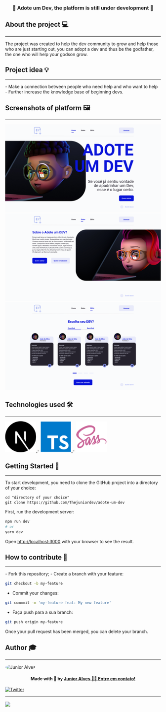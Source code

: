 <h3 align="center"> 🚧  Adote um Dev, the platform is still under development 🚧 </h3>

## About the project 💻 
<hr>
The project was created to help the dev community to grow and help those who are just starting out, you can adopt a dev and thus be the godfather, the one who will help your godson grow.

## Project idea 💡
<hr>
 - Make a connection between people who need help and who want to help
 <br>
 - Further increase the knowledge base of beginning devs.

## Screenshots of platform 🖼
<hr>
<img src="./images/home.png" alt="Tela Principal"> 
<img src="./images/sobre.png" alt="Tela Sobre"> 
<img src="./images/devs.png" alt="Telas Devs"> 

## Technologies used 🛠
<hr>
<p align="left">
<a href="https://nextjs.org/" target="_blank">
<img width="100" height="100" src="https://raw.githubusercontent.com/devicons/devicon/master/icons/nextjs/nextjs-original.svg" alt="Next JS">
</a>
-
<a href="https://www.typescriptlang.org/" target="_blank">
<img width="100" height="100" src="https://raw.githubusercontent.com/devicons/devicon/master/icons/typescript/typescript-original.svg" alt="Typescript">
</a>
-
<a href="https://sass-lang.com/" target="_blank">
<img width="100" height="100" src="https://raw.githubusercontent.com/devicons/devicon/master/icons/sass/sass-original.svg" alt="Sass">
</a>
</p>

## Getting Started 👷
<hr>
To start development, you need to clone the GitHub project into a directory of your choice:

```shell
cd "directory of your choice"
git clone https://github.com/Thejuniordev/adote-um-dev
```

First, run the development server:

```bash
npm run dev
# or
yarn dev
```

Open [http://localhost:3000](http://localhost:3000) with your browser to see the result.

## How to contribute 🤔
<hr>
 - Fork this repository;
 - Create a branch with your feature:

```bash
git checkout -b my-feature
```

 - Commit your changes:

 ```bash
git commmit -m 'my-feature feat: My new feature'
```

 - Faça push para a sua branch:
 ```bash
git push origin my-feature
 ```

Once your pull request has been merged, you can delete your branch.
 ## Author 🎓
 <hr>

<img style="border-radius: 50%;" align="center" src="https://avatars.githubusercontent.com/u/12980509?v=4" width="100px;" alt="Junior Alves"/>
<br /> 

<h4 align="center">
   Made with 💜  by  <a href="https://www.linkedin.com/in/junior-alves-3a8b3296/" target="_blank"> Junior Alves 👋🏽 Entre em contato!</a>
</h4>

 <a href="https://twitter.com/junyor_alves" target="_blank">
    <img src="https://img.shields.io/badge/Twitter-1DA1F2?style=for-the-badge&logo=twitter&logoColor=white" alt="Twitter"/>
  </a>

<hr>
<img align="center" src="https://img.shields.io/apm/l/vim-mode">
 

